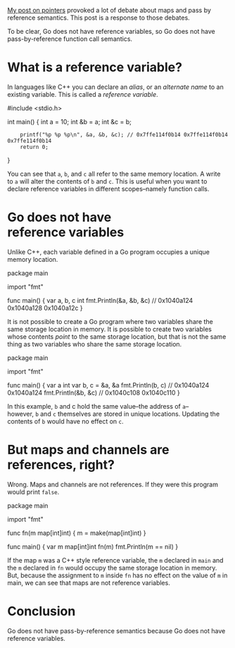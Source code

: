 

[My post on pointers](https://dave.cheney.net/2017/04/26/understand-go-pointers-in-less-than-800-words-or-your-money-back) provoked a lot of debate about maps and pass by reference semantics. This post is a response to those debates.

To be clear, Go does not have reference variables, so Go does not have pass-by-reference function call semantics.

# What is a reference variable?

In languages like C++ you can declare an _alias_, or an _alternate name_ to an existing variable. This is called a _reference variable_.

#include <stdio.h>

int main() {
        int a = 10;
        int &b = a;
        int &c = b;

        printf("%p %p %p\n", &a, &b, &c); // 0x7ffe114f0b14 0x7ffe114f0b14 0x7ffe114f0b14
        return 0;
}

You can see that `a`, `b`, and `c` all refer to the same memory location. A write to `a` will alter the contents of `b` and `c`. This is useful when you want to declare reference variables in different scopes–namely function calls.

# Go does not have reference variables

Unlike C++, each variable defined in a Go program occupies a unique memory location.

package main

import "fmt"

func main() {
        var a, b, c int
        fmt.Println(&a, &b, &c) // 0x1040a124 0x1040a128 0x1040a12c
}

It is not possible to create a Go program where two variables share the same storage location in memory. It is possible to create two variables whose contents _point_ to the same storage location, but that is not the same thing as two variables who share the same storage location.

package main

import "fmt"

func main() {
        var a int
        var b, c = &a, &a
        fmt.Println(b, c)   // 0x1040a124 0x1040a124
        fmt.Println(&b, &c) // 0x1040c108 0x1040c110
}

In this example, `b` and c hold the same value–the address of `a`–however, `b` and `c` themselves are stored in unique locations. Updating the contents of `b` would have no effect on `c`.

# But maps and channels are references, right?

Wrong. Maps and channels are not references. If they were this program would print `false`.

package main

import "fmt"

func fn(m map[int]int) {
        m = make(map[int]int)
}

func main() {
        var m map[int]int
        fn(m)
        fmt.Println(m == nil)
}

If the map `m` was a C++ style reference variable, the `m` declared in `main` and the `m` declared in `fn` would occupy the same storage location in memory. But, because the assignment to `m` inside `fn` has no effect on the value of `m` in main, we can see that maps are not reference variables.

# Conclusion

Go does not have pass-by-reference semantics because Go does not have reference variables.